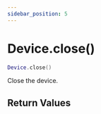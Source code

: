 ```yaml
---
sidebar_position: 5
---
```


# Device.close()
```lua
Device.close()
```
Close the device.


## Return Values
